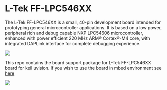 # L-Tek FF-LPC546XX


The L-Tek FF-LPC546XX is a small, 40-pin development board intended for prototyping general microcontroller applications. It is based on a low power, peripheral rich and debug capable NXP LPC54606 microcontroller, enhanced with power efficient 220 MHz ARM® Cortex®-M4 core, with integrated DAPLink interface for complete debugging experience.


![](https://os.mbed.com/media/cache/group/L-tek_Logo_CMYK_small_PNG_WEB.png.129x64_q85.jpg)

This repo contains the board support package for L-Tek FF-LPC546XX board for keil uvision. If you wish to use the board in mbed environment see [here](https://os.mbed.com/platforms/L-TEK-FF-LPC546XX/) 

![](https://os.mbed.com/media/cache/platforms/t17_VBxJMp4.png.250x250_q85.png)

